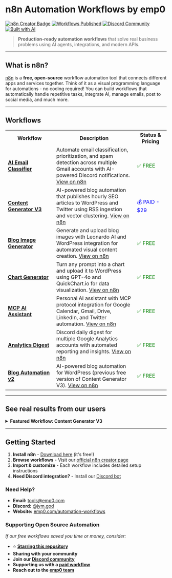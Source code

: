 # n8n Automation Workflows by emp0

[![n8n Creator Badge](https://img.shields.io/badge/n8n-Creator-blue?style=flat-square&logo=n8n)](https://n8n.io/creators/jay-emp0/) [![Workflows Published](https://img.shields.io/badge/Workflows-6+-brightgreen?style=flat-square)](#workflows) [![Discord Community](https://img.shields.io/badge/Discord-Community-7289da?style=flat-square&logo=discord)](https://discord.com/users/jym.god) [![Built with AI](https://img.shields.io/badge/Built%20with-AI-orange?style=flat-square)](#)

> **Production-ready automation workflows** that solve real business problems using AI agents, integrations, and modern APIs.

---

## What is n8n?

[n8n](https://n8n.io) is a **free, open-source** workflow automation tool that connects different apps and services together. Think of it as a visual programming language for automations - no coding required! You can build workflows that automatically handle repetitive tasks, integrate AI, manage emails, post to social media, and much more.

---

## Workflows

<table>
  <tr>
    <th width="30%">Workflow</th>
    <th width="50%">Description</th>
    <th width="20%">Status & Pricing</th>
  </tr>
  <tr>
    <td><strong><a href="AI%20Email%20Classifier/">AI Email Classifier</a></strong></td>
    <td>Automate email classification, prioritization, and spam detection across multiple Gmail accounts with AI-powered Discord notifications. <a href="https://n8n.io/workflows/5789-multi-account-email-classifier-with-ai-gmail-discord-and-google-sheets/">View on n8n</a></td>
    <td><span style="color: green;">✅ FREE</span></td>
  </tr>
  <tr>
    <td><strong><a href="Content%20Generator%20V3/">Content Generator V3</a></strong></td>
    <td>AI-powered blog automation that publishes hourly SEO articles to WordPress and Twitter using RSS ingestion and vector clustering. <a href="https://n8n.io/workflows/6734-ai-blog-automation-publish-hourly-seo-articles-to-wordpress-and-twitter-v3/">View on n8n</a></td>
    <td><a href="https://0emp0.gumroad.com/l/content-farming-v3" style="color: blue; text-decoration: none;"><span style="color: blue;">💰 PAID - $29</span></a></td>
  </tr>
  <tr>
    <td><strong><a href="Generate%20and%20Upload%20Blog%20Images%20with%20Leonardo%20AI%20and%20WordPress/">Blog Image Generator</a></strong></td>
    <td>Generate and upload blog images with Leonardo AI and WordPress integration for automated visual content creation. <a href="https://n8n.io/workflows/6363-generate-and-upload-blog-images-with-leonardo-ai-and-wordpress/">View on n8n</a></td>
    <td><span style="color: green;">✅ FREE</span></td>
  </tr>
  <tr>
    <td><strong><a href="Turn%20Any%20Prompt%20Into%20a%20Chart%20and%20Upload%20It%20to%20WordPress/">Chart Generator</a></strong></td>
    <td>Turn any prompt into a chart and upload it to WordPress using GPT-4o and QuickChart.io for data visualization. <a href="https://n8n.io/workflows/6361-ai-powered-chart-generation-from-web-data-with-gpt-4o-and-wordpress-upload/">View on n8n</a></td>
    <td><span style="color: green;">✅ FREE</span></td>
  </tr>
  <tr>
    <td><strong><a href="MCP%20AI%20Assistant/">MCP AI Assistant</a></strong></td>
    <td>Personal AI assistant with MCP protocol integration for Google Calendar, Gmail, Drive, LinkedIn, and Twitter automation. <a href="https://n8n.io/workflows/5850/">View on n8n</a></td>
    <td><span style="color: green;">✅ FREE</span></td>
  </tr>
  <tr>
    <td><strong><a href="Discord%20Daily%20Digest%20for%20Multiple%20Google%20Analytics%20Accounts/">Analytics Digest</a></strong></td>
    <td>Discord daily digest for multiple Google Analytics accounts with automated reporting and insights. <a href="https://n8n.io/workflows/5470-discord-daily-digest-for-multiple-google-analytics-accounts/">View on n8n</a></td>
    <td><span style="color: green;">✅ FREE</span></td>
  </tr>
  <tr>
    <td><strong><a href="AI-Powered%20Blog%20Automation%20for%20WordPress/">Blog Automation v2</a></strong></td>
    <td>AI-powered blog automation for WordPress (previous free version of Content Generator V3). <a href="https://n8n.io/workflows/5230-content-farming-ai-powered-blog-automation-for-wordpress/">View on n8n</a></td>
    <td><span style="color: green;">✅ FREE</span></td>
  </tr>
</table>

---

## See real results from our users

<details>
<summary><strong>Featured Workflow: Content Generator V3</strong></summary>

![Traffic Growth](https://articles.emp0.com/wp-content/uploads/2025/08/content-generator-v3-gumroad-banner-1.png)

**What users achieve:**
- [A fully automated blog](https://emp0.com) that posts 10 time a day
- **1000+ daily visitors** from automated SEO content
- **300% traffic increase** in first month
- **90% time saved** on content creation
- **ROI positive** after 30 days

**Monthly Operating Cost:** ~$150 (vs $3000+ for content team)

[Read Customer Reviews](https://0emp0.gumroad.com/l/content-farming-v3)

</details>

---

## Getting Started

1. **Install n8n** - [Download here](https://n8n.io/download/) (it's free!)
2. **Browse workflows** - Visit our [official n8n creator page](https://n8n.io/creators/jay-emp0/)
3. **Import & customize** - Each workflow includes detailed setup instructions
4. **Need Discord integration?** - Install our [Discord bot](https://github.com/Jharilela/n8n_discord_trigger_bot)

### Need Help?

- **Email:** [tools@emp0.com](mailto:tools@emp0.com)
- **Discord:** [@jym.god](https://discord.com/users/jym.god)
- **Website:** [emp0.com/automation-workflows](https://emp0.com/automation-workflows)

### Supporting Open Source Automation

*If our free workflows saved you time or money, consider:*
- ⭐ **[Starring this repository](https://github.com/Jharilela/n8n-workflows)**
- **Sharing with your community**
- **Join our [Discord community](https://discord.gg/ppYVyzcu7E)**
- **Supporting us with a [paid workflow](https://store.emp0.com)**
- **Reach out to the [emp0 team](https://emp0.com)**
